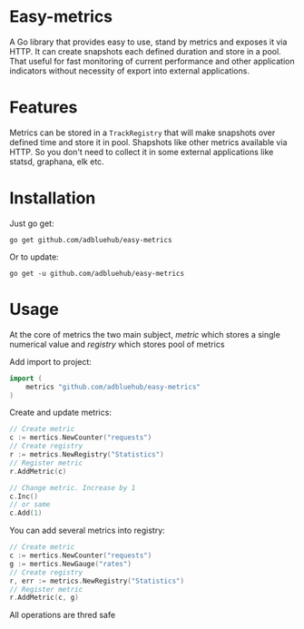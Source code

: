 # Easy-metrics
A Go library that provides easy to use, stand by metrics and exposes it via HTTP.
It can create snapshots each defined duration and store in a pool.
That useful for fast monitoring of current performance and other application indicators without necessity of export into external applications.

# Features
Metrics can be stored in a `TrackRegistry` that will make snapshots over defined time and store it in pool. Shapshots like other metrics available via HTTP.
So you don't need to collect it in some external applications like statsd, graphana, elk etc.

# Installation
Just go get:
```
go get github.com/adbluehub/easy-metrics
```

Or to update:
``` 
go get -u github.com/adbluehub/easy-metrics
```

# Usage
At the core of metrics the two main subject, *metric* which stores a single numerical value
and *registry* which stores pool of metrics

Add import to project:
```go
import (
	metrics "github.com/adbluehub/easy-metrics"
)
```

Create and update metrics:
```go
// Create metric
c := mertics.NewCounter("requests")
// Create registry
r := metrics.NewRegistry("Statistics")
// Register metric
r.AddMetric(c)

// Change metric. Increase by 1 
c.Inc()
// or same
c.Add(1)
```

You can add several metrics into registry:
```go
// Create metric
c := mertics.NewCounter("requests")
g := mertics.NewGauge("rates")
// Create registry
r, err := metrics.NewRegistry("Statistics")
// Register metric
r.AddMetric(c, g)
```

All operations are thred safe